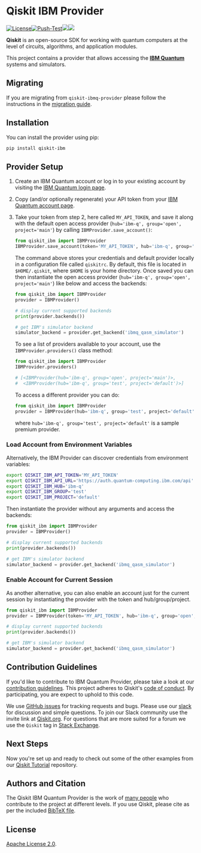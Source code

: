 # Qiskit IBM Provider

[![License](https://img.shields.io/github/license/Qiskit-Partners/qiskit-ibm.svg?style=popout-square)](https://opensource.org/licenses/Apache-2.0)[![Push-Test](https://github.com/Qiskit-Partners/qiskit-ibm/actions/workflows/main.yml/badge.svg)](https://github.com/Qiskit-Partners/qiskit-ibm/actions/workflows/main.yml)[![](https://img.shields.io/github/release/Qiskit-Partners/qiskit-ibm.svg?style=popout-square)](https://github.com/Qiskit-Partners/qiskit-ibm/releases)[![](https://img.shields.io/pypi/dm/qiskit-ibm.svg?style=popout-square)](https://pypi.org/project/qiskit-ibm/)

**Qiskit** is an open-source SDK for working with quantum computers at the level of circuits, algorithms, and application modules.

This project contains a provider that allows accessing the **[IBM Quantum]**
systems and simulators.

## Migrating
If you are migrating from `qiskit-ibmq-provider` please follow the instructions in the [migration guide].

## Installation

You can install the provider using pip:

```bash
pip install qiskit-ibm
```

## Provider Setup

1. Create an IBM Quantum account or log in to your existing account by visiting the [IBM Quantum login page].

1. Copy (and/or optionally regenerate) your API token from your
   [IBM Quantum account page].

1. Take your token from step 2, here called `MY_API_TOKEN`, and save it along with the default open access provider (`hub='ibm-q', group='open', project='main'`) by calling `IBMProvider.save_account()`:

   ```python
   from qiskit_ibm import IBMProvider
   IBMProvider.save_account(token='MY_API_TOKEN', hub='ibm-q', group='open', project='main')
   ```

   The command above stores your credentials and default provider locally in a configuration file called `qiskitrc`. By default, this file is located in `$HOME/.qiskit`, where `$HOME` is your home directory.
   Once saved you can then instantiate the open access provider (`hub='ibm-q', group='open', project='main'`) like below and access the backends:

   ```python
   from qiskit_ibm import IBMProvider
   provider = IBMProvider()

   # display current supported backends
   print(provider.backends())

   # get IBM's simulator backend
   simulator_backend = provider.get_backend('ibmq_qasm_simulator')
   ```

   To see a list of providers available to your account, use the `IBMProvider.providers()` class method:

   ```python
   from qiskit_ibm import IBMProvider
   IBMProvider.providers()

   # [<IBMProvider(hub='ibm-q', group='open', project='main')>,
   #  <IBMProvider(hub='ibm-q', group='test', project='default')>]
   ```

   To access a different provider you can do:

   ```python
   from qiskit_ibm import IBMProvider
   provider = IBMProvider(hub='ibm-q', group='test', project='default')
   ```

   where `hub='ibm-q', group='test', project='default'` is a sample premium provider.

### Load Account from Environment Variables
Alternatively, the IBM Provider can discover credentials from environment variables:
```bash
export QISKIT_IBM_API_TOKEN='MY_API_TOKEN'
export QISKIT_IBM_API_URL='https://auth.quantum-computing.ibm.com/api'
export QISKIT_IBM_HUB='ibm-q'
export QISKIT_IBM_GROUP='test'
export QISKIT_IBM_PROJECT='default'
```

Then instantiate the provider without any arguments and access the backends:
```python
from qiskit_ibm import IBMProvider
provider = IBMProvider()

# display current supported backends
print(provider.backends())

# get IBM's simulator backend
simulator_backend = provider.get_backend('ibmq_qasm_simulator')
```

### Enable Account for Current Session
As another alternative, you can also enable an account just for the current session by instantiating the provider with the token and hub/group/project.

```python
from qiskit_ibm import IBMProvider
provider = IBMProvider(token='MY_API_TOKEN', hub='ibm-q', group='open', project='main')

# display current supported backends
print(provider.backends())

# get IBM's simulator backend
simulator_backend = provider.get_backend('ibmq_qasm_simulator')
```

## Contribution Guidelines

If you'd like to contribute to IBM Quantum Provider, please take a look at our
[contribution guidelines]. This project adheres to Qiskit's [code of conduct].
By participating, you are expect to uphold to this code.

We use [GitHub issues] for tracking requests and bugs. Please use our [slack]
for discussion and simple questions. To join our Slack community use the
invite link at [Qiskit.org]. For questions that are more suited for a forum we
use the `Qiskit` tag in [Stack Exchange].

## Next Steps

Now you're set up and ready to check out some of the other examples from our
[Qiskit Tutorial] repository.

## Authors and Citation

The Qiskit IBM Quantum Provider is the work of [many people] who contribute to the
project at different levels. If you use Qiskit, please cite as per the included
[BibTeX file].

## License

[Apache License 2.0].


[IBM Quantum]: https://www.ibm.com/quantum-computing/
[IBM Quantum login page]:  https://quantum-computing.ibm.com/login
[IBM Quantum account page]: https://quantum-computing.ibm.com/account
[contribution guidelines]: https://github.com/Qiskit-Partners/qiskit-ibm/blob/main/CONTRIBUTING.md
[code of conduct]: https://github.com/Qiskit-Partners/qiskit-ibm/blob/main/CODE_OF_CONDUCT.md
[GitHub issues]: https://github.com/Qiskit-Partners/qiskit-ibm/issues
[slack]: https://qiskit.slack.com
[Qiskit.org]: https://qiskit.org
[Stack Exchange]: https://quantumcomputing.stackexchange.com/questions/tagged/qiskit
[Qiskit Tutorial]: https://github.com/Qiskit/qiskit-tutorial
[many people]: https://github.com/Qiskit-Partners/qiskit-ibm/graphs/contributors
[BibTeX file]: https://github.com/Qiskit/qiskit/blob/master/Qiskit.bib
[Apache License 2.0]: https://github.com/Qiskit-Partners/qiskit-ibm/blob/main/LICENSE.txt
[migration guide]: https://github.com/Qiskit-Partners/qiskit-ibm/blob/main/MIGRATING.md
